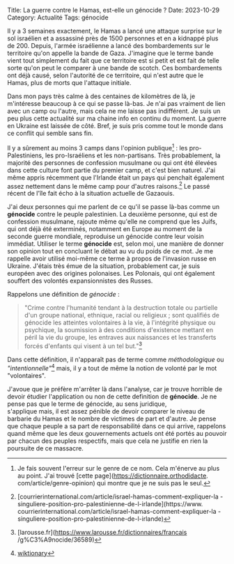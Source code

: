 Title: La guerre contre le Hamas, est-elle un génocide ?
Date: 2023-10-29
Category: Actualité
Tags: génocide

Il y a 3 semaines exactement, le Hamas a lancé une attaque surprise sur le 
sol israélien et a assassiné près de 1500 personnes et en a kidnappé plus 
de 200. Depuis, l'armée israélienne a lancé des bombardements sur le 
territoire qu'on appelle la bande de Gaza. J'imagine que le terme bande 
vient tout simplement du fait que ce territoire est si petit et est fait de 
telle sorte qu'on peut le comparer à une bande de scotch. Ces bombardements 
ont déjà causé, selon l'autorité de ce territoire, qui n'est autre que le 
Hamas, plus de morts que l'attaque initiale.

Dans mon pays très calme à des centaines de kilomètres de là, je 
m'intéresse beaucoup à ce qui se passe là-bas. Je n'ai pas vraiment de lien 
avec un camp ou l'autre, mais cela ne me laisse pas indifférent. Je suis un 
peu plus cette actualité sur ma chaine info en continu du moment. La 
guerre en Ukraine est laissée de côté. Bref, je suis pris comme tout le 
monde dans ce conflit qui semble sans fin.

Il y a sûrement au moins 3 camps dans l'opinion publique[^1] : les 
pro-Palestiniens, les pro-Israéliens et les non-partisans. Très 
probablement, la majorité des personnes de confession musulmane ou qui ont 
été élevées dans cette culture font partie du premier camp, et c'est bien 
naturel. J'ai même appris récemment que l'Irlande était un pays qui 
penchait également assez nettement dans le même camp pour d'autres raisons.[^2]
Le passé récent de l'île fait écho à la situation actuelle de Gazaouis.

J'ai deux personnes qui me parlent de ce qu'il se passe là-bas comme un 
**génocide** contre le peuple palestinien. La deuxième personne, qui est de 
confession musulmane, rajoute même qu'elle ne comprend que les Juifs, qui 
ont déjà été exterminés, notamment en Europe au moment de la seconde guerre 
mondiale, reproduise un génocide contre leur voisin immédiat. Utiliser le 
terme **génocide** est, selon moi, une manière de donner son opinion tout en 
concluant le débat au vu du poids de ce mot. Je me rappelle avoir utilisé 
moi-même ce terme à propos de l'invasion russe en Ukraine. J'étais très 
émue de la situation, probablement car, je suis européen avec des origines 
polonaises. Les Polonais, qui ont également souffert des volontés 
expansionnistes des Russes. 

Rappelons une définition de *génocide* :

> "Crime contre l'humanité tendant à la destruction totale ou partielle 
> d'un groupe national, ethnique, racial ou religieux ; sont qualifiés de 
> génocide les atteintes volontaires à la vie, à l'intégrité physique ou 
> psychique, la soumission à des conditions d'existence mettant en péril la 
> vie du groupe, les entraves aux naissances et les transferts forcés 
> d'enfants qui visent à un tel but."[^3]

Dans cette définition, il n'apparaît pas de terme comme *méthodologique* ou 
*"intentionnelle"*[^4] mais, il y a tout de même la notion de volonté par 
le mot "volontaires".

J'avoue que je préfère m'arrêter là dans l'analyse, car je trouve horrible 
de devoir étudier l'application ou non de cette definition de 
**génocide**. Je ne pense pas que le terme de génocide, au sens juridique,  
s'applique mais, il est assez pénible de devoir comparer le niveau de 
barbarie du Hamas et le nombre de victimes de part et d'autre. Je pense 
que chaque peuple a sa part de responsabilité dans ce qui arrive, rappelons 
quand même que les deux gouvernements actuels ont été portés au pouvoir par 
chacun des peuples respectifs, mais que cela ne justifie en rien la 
poursuite de ce massacre.

[^1]: Je fais souvent l'erreur sur le genre de ce nom. Cela m'énerve au 
plus au point. J'ai trouvé [cette page](https://dictionnaire.orthodidacte.
com/article/genre-opinion) qui montre que je ne suis pas le seul.
[^2]: [courrierinternational.com/article/israel-hamas-comment-expliquer-la
-singuliere-position-pro-palestinienne-de-l-irlande](https://www.
courrierinternational.com/article/israel-hamas-comment-expliquer-la
-singuliere-position-pro-palestinienne-de-l-irlande)
[^3]: [larousse.fr](https://www.larousse.fr/dictionnaires/francais
/g%C3%A9nocide/36589)
[^4]: [wiktionary](https://fr.wiktionary.org/wiki/g%C3%A9nocide)
